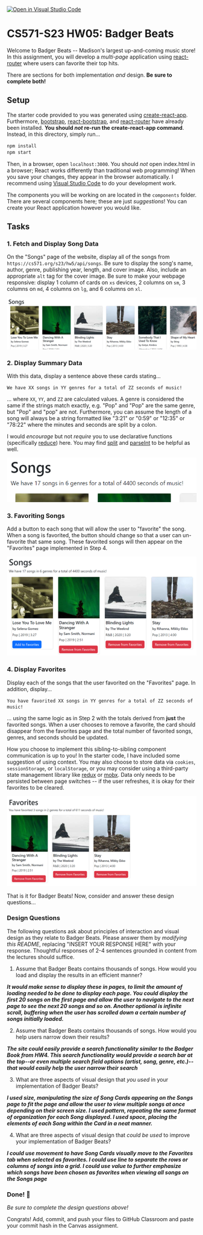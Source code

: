 [![Open in Visual Studio Code](https://classroom.github.com/assets/open-in-vscode-c66648af7eb3fe8bc4f294546bfd86ef473780cde1dea487d3c4ff354943c9ae.svg)](https://classroom.github.com/online_ide?assignment_repo_id=10271632&assignment_repo_type=AssignmentRepo)
# CS571-S23 HW05: Badger Beats

Welcome to Badger Beats -- Madison's largest up-and-coming music store! In this assignment, you will develop a *multi-page* application using [react-router](https://reactrouter.com/en/main) where users can favorite their top hits.

There are sections for both implementation *and* design. **Be sure to complete both!**

## Setup

The starter code provided to you was generated using [create-react-app](https://www.npmjs.com/package/create-react-app). Furthermore, [bootstrap](https://www.npmjs.com/package/bootstrap), [react-bootstrap](https://www.npmjs.com/package/react-bootstrap), and [react-router](https://reactrouter.com/en/main) have already been installed. **You should *not* re-run the create-react-app command**. Instead, in this directory, simply run...

```bash
npm install
npm start
```

Then, in a browser, open `localhost:3000`. You should *not* open index.html in a browser; React works differently than traditional web programming! When you save your changes, they appear in the browser automatically. I recommend using [Visual Studio Code](https://code.visualstudio.com/) to do your development work.

The components you will be working on are located in the `components` folder. There are several components here; these are just *suggestions*! You can create your React application however you would like.

## Tasks

### 1. Fetch and Display Song Data

On the "Songs" page of the website, display all of the songs from `https://cs571.org/s23/hw5/api/songs`. Be sure to display the song's name, author, genre, publishing year, length, and cover image. Also, include an appropriate `alt` tag for the cover image. Be sure to make your webpage responsive: display 1 column of cards on `xs` devices, 2 columns on `sm`, 3 columns on `md`, 4 columns on `lg`, and 6 columns on `xl`.


![Step 1: Displaying Data](figures/step1.png)

### 2. Display Summary Data

With this data, display a sentence above these cards stating...

```
We have XX songs in YY genres for a total of ZZ seconds of music!
```

... where `XX`, `YY`, and `ZZ` are calculated values. A genre is considered the same if the strings match exactly, e.g. "Pop" and "Pop" are the same genre, but "Pop" and "pop" are not. Furthermore, you can assume the length of a song will always be a string formatted like "3:21" or "0:59" or "12:35" or "78:22" where the minutes and seconds are split by a colon.

I would *encourage* but not *require* you to use declarative functions (specifically [reduce](https://developer.mozilla.org/en-US/docs/Web/JavaScript/Reference/Global_Objects/Array/reduce)) here. You may find [split](https://developer.mozilla.org/en-US/docs/Web/JavaScript/Reference/Global_Objects/String/split) and [parseInt](https://developer.mozilla.org/en-US/docs/Web/JavaScript/Reference/Global_Objects/parseInt) to be helpful as well.

![Step 2: Displaying Summary Data](figures/step2.png)

### 3. Favoriting Songs

Add a button to each song that will allow the user to "favorite" the song. When a song is favorited, the button should change so that a user can un-favorite that same song. These favorited songs will then appear on the "Favorites" page implemented in Step 4.

![Step 3: Favoriting Songs](figures/step3.png)


### 4. Display Favorites

Display each of the songs that the user favorited on the "Favorites" page. In addition, display...

```
You have favorited XX songs in YY genres for a total of ZZ seconds of music!
```

... using the same logic as in Step 2 with the totals derived from **just** the favorited songs. When a user chooses to remove a favorite, the card should disappear from the favorites page and the total number of favorited songs, genres, and seconds should be updated.

How you choose to implement this sibling-to-sibling component communication is up to you! In the starter code, I have included some suggestion of using context. You may also choose to store data via `cookies`, `sessionStorage`, or `localStorage`, or you may consider using a third-party state management library like [redux](https://www.npmjs.com/package/redux) or [mobx](https://www.npmjs.com/package/mobx). Data only needs to be persisted between page switches -- if the user refreshes, it is okay for their favorites to be cleared.


![Step 4: Display Favorites](figures/step4.png)

That is it for Badger Beats! Now, consider and answer these design questions...

### Design Questions

The following questions ask about principles of interaction and visual design as they relate to Badger Beats. Please answer them by *modifying this README*, replacing "INSERT YOUR RESPONSE HERE" with your response. Thoughtful responses of 2-4 sentences grounded in content from the lectures should suffice.

1. Assume that Badger Beats contains thousands of songs. How would you load and display the results in an efficient manner?

***It would make sense to display these in pages, to limit the amount of loading needed to be done to display each page. You could display the first 20 songs on the first page and allow the user to navigate to the next page to see the next 20 songs and so on. Another optional is infinite scroll, buffering when the user has scrolled down a certain number of songs initially loaded.***

2. Assume that Badger Beats contains thousands of songs. How would you help users narrow down their results?

***The site could easily provide a search functionality similar to the Badger Book from HW4. This search functionality would provide a search bar at the top--or even multiple search field options (artist, song, genre, etc.)--that would easily help the user narrow their search***

3. What are three aspects of visual design that *you used* in your implementation of Badger Beats?

***I used size, manipulating the size of Song Cards appearing on the Songs page to fit the page and allow the user to view multiple songs at once depending on their screen size. I used pattern, repeating the same format of organization for each Song displayed. I used space, placing the elements of each Song within the Card in a neat manner.***

4. What are three aspects of visual design that *could be used* to improve your implementation of Badger Beats?

***I could use movement to have Song Cards visually move to the Favorites tab when selected as favorites. I could use line to separate the rows or columns of songs into a grid. I could use value to further emphasize which songs have been chosen as favorites when viewing all songs on the Songs page***

### Done! 🥳

*Be sure to complete the design questions above!*

Congrats! Add, commit, and push your files to GitHub Classroom and paste your commit hash in the Canvas assignment.
